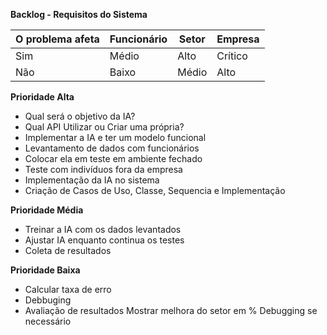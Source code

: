 **Backlog - Requisitos do Sistema**

| O problema afeta | Funcionário | Setor | Empresa  |
|------------------|------------|-------|---------|
| Sim             | Médio      | Alto  | Crítico  |
| Não             | Baixo      | Médio | Alto     |


**Prioridade Alta**

- Qual será o objetivo da IA?
- Qual API Utilizar ou Criar uma própria?
- Implementar a IA e ter um modelo funcional
- Levantamento de dados com funcionários
- Colocar ela em teste em ambiente fechado
- Teste com indivíduos fora da empresa
- Implementação da IA no sistema
- Criação de Casos de Uso, Classe, Sequencia e Implementação

**Prioridade Média**

- Treinar a IA com os dados levantados
- Ajustar IA enquanto continua os testes
- Coleta de resultados


**Prioridade Baixa**
- Calcular taxa de erro
- Debbuging
- Avaliação de resultados
Mostrar melhora do setor em %
Debugging se necessário

